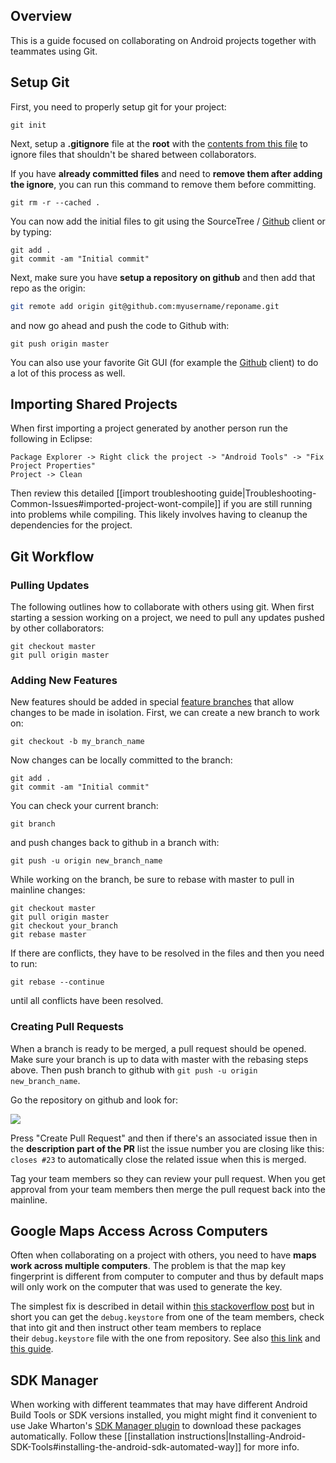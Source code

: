 ## Overview

This is a guide focused on collaborating on Android projects together with teammates using Git. 

## Setup Git

First, you need to properly setup git for your project:

```
git init
```

Next, setup a **.gitignore** file at the **root** with the [contents from this file](https://gist.githubusercontent.com/nesquena/5617544/raw/.gitignore) to ignore files that shouldn't be shared between collaborators.

If you have **already committed files** and need to **remove them after adding the ignore**, you can run this command to remove them before committing.

```
git rm -r --cached . 
```

You can now add the initial files to git using the SourceTree / [Github](https://mac.github.com/) client or by typing:

```
git add .
git commit -am "Initial commit"
```

Next, make sure you have **setup a repository on github** and then add that repo as the origin:

```bash
git remote add origin git@github.com:myusername/reponame.git
```

and now go ahead and push the code to Github with:

```
git push origin master
```

You can also use your favorite Git GUI (for example the [Github](https://mac.github.com/) client) to do a lot of this process as well.

## Importing Shared Projects

When first importing a project generated by another person run the following in Eclipse: 

```
Package Explorer -> Right click the project -> "Android Tools" -> "Fix Project Properties"
Project -> Clean
```

Then review this detailed [[import troubleshooting guide|Troubleshooting-Common-Issues#imported-project-wont-compile]] if you are still running into problems while compiling. This likely involves having to cleanup the dependencies for the project.

## Git Workflow

### Pulling Updates

The following outlines how to collaborate with others using git. When first starting a session working on a project, we need to pull any updates pushed by other collaborators:

```
git checkout master
git pull origin master
```

### Adding New Features

New features should be added in special [feature branches](https://git-scm.com/book/en/v1/Git-Branching-What-a-Branch-Is) that allow changes to be made in isolation. First, we can create a new branch to work on:

```
git checkout -b my_branch_name
```

Now changes can be locally committed to the branch:

```
git add .
git commit -am "Initial commit"
```

You can check your current branch:

```
git branch
```

and push changes back to github in a branch with:

```
git push -u origin new_branch_name
```

While working on the branch, be sure to rebase with master to pull in mainline changes:

```
git checkout master
git pull origin master
git checkout your_branch
git rebase master
```

If there are conflicts, they have to be resolved in the files and then you need to run:

```
git rebase --continue
```

until all conflicts have been resolved.

### Creating Pull Requests

When a branch is ready to be merged, a pull request should be opened. Make sure your branch is up to data with master with the rebasing steps above. Then push branch to github with `git push -u origin new_branch_name`.

Go the repository on github and look for:

![](http://i.imgur.com/hae8B6L.jpg)

Press "Create Pull Request" and then if there's an associated issue then in the **description part of the PR** list the issue number you are closing like this: `closes #23` to automatically close the related issue when this is merged.

Tag your team members so they can review your pull request. When you get approval from your team members then merge the pull request back into the mainline.

## Google Maps Access Across Computers

Often when collaborating on a project with others, you need to have **maps work across multiple computers**. The problem is that the map key fingerprint is different from computer to computer and thus by default maps will only work on the computer that was used to generate the key.

The simplest fix is described in detail within [this stackoverflow post](http://stackoverflow.com/a/9653946/313399) but in short you can get the `debug.keystore` from one of the team members, check that into git and then instruct other team members to replace their `debug.keystore` file with the one from repository. See also [this link](http://groups.google.com/group/android-developers/browse_thread/thread/c9051635ab37f252) and [this guide](http://developer.android.com/guide/publishing/app-signing.html#debugmode). 

## SDK Manager

When working with different teammates that may have different Android Build Tools or SDK versions installed, you might might find it convenient to use Jake Wharton's [SDK Manager plugin](https://github.com/JakeWharton/sdk-manager-plugin) to download these packages automatically. Follow these [[installation instructions|Installing-Android-SDK-Tools#installing-the-android-sdk-automated-way]] for more info.  